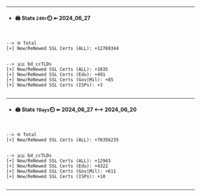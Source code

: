 

---
- #### 🖨️ **Stats** `24Hr`⏲️ ➼ 2024_06_27
```console


--> 🌐 Total
[+] New/ReNewed SSL Certs (ALL): +12769344


--> 🇧🇩 bd_ccTLDs
[+] New/ReNewed SSL Certs (ALL): +1835
[+] New/ReNewed SSL Certs (Edu): +491
[+] New/ReNewed SSL Certs (Gov|Mil): +85
[+] New/ReNewed SSL Certs (ISPs): +3


```

---
- #### 🖨️ **Stats** `7Days`⏲️ ➼ 2024_06_27 <--> 2024_06_20
```console


--> 🌐 Total
[+] New/ReNewed SSL Certs (ALL): +76356235


--> 🇧🇩 bd_ccTLDs
[+] New/ReNewed SSL Certs (ALL): +12943
[+] New/ReNewed SSL Certs (Edu): +4322
[+] New/ReNewed SSL Certs (Gov|Mil): +611
[+] New/ReNewed SSL Certs (ISPs): +10


```

---

